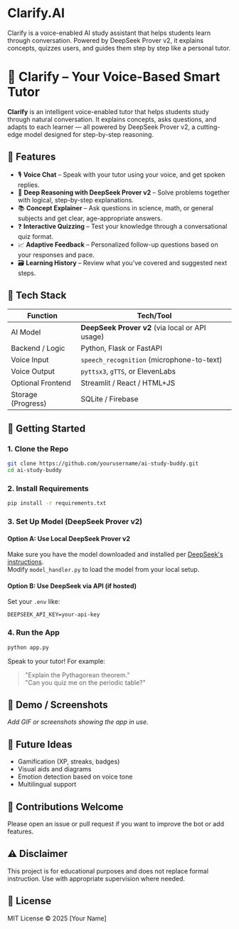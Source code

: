 # Clarify.AI
Clarify is a voice-enabled AI study assistant that helps students learn through conversation. Powered by DeepSeek Prover v2, it explains concepts, quizzes users, and guides them step by step like a personal tutor.

# 🧠 Clarify – Your Voice-Based Smart Tutor

**Clarify** is an intelligent voice-enabled tutor that helps students study through natural conversation. It explains concepts, asks questions, and adapts to each learner — all powered by DeepSeek Prover v2, a cutting-edge model designed for step-by-step reasoning.

## 🎯 Features

- 🎙️ **Voice Chat** – Speak with your tutor using your voice, and get spoken replies.
- 🧠 **Deep Reasoning with DeepSeek Prover v2** – Solve problems together with logical, step-by-step explanations.
- 📚 **Concept Explainer** – Ask questions in science, math, or general subjects and get clear, age-appropriate answers.
- ❓ **Interactive Quizzing** – Test your knowledge through a conversational quiz format.
- 📈 **Adaptive Feedback** – Personalized follow-up questions based on your responses and pace.
- 🗃️ **Learning History** – Review what you’ve covered and suggested next steps.

## 🧰 Tech Stack

| Function               | Tech/Tool                                        |
|------------------------|--------------------------------------------------|
| AI Model               | **DeepSeek Prover v2** (via local or API usage)  |
| Backend / Logic        | Python, Flask or FastAPI                         |
| Voice Input            | `speech_recognition` (microphone-to-text)        |
| Voice Output           | `pyttsx3`, `gTTS`, or ElevenLabs                 |
| Optional Frontend      | Streamlit / React / HTML+JS                      |
| Storage (Progress)     | SQLite / Firebase                                |

## 🚀 Getting Started

### 1. Clone the Repo
```bash
git clone https://github.com/yourusername/ai-study-buddy.git
cd ai-study-buddy
```

### 2. Install Requirements
```bash
pip install -r requirements.txt
```

### 3. Set Up Model (DeepSeek Prover v2)

#### Option A: Use Local DeepSeek Prover v2
Make sure you have the model downloaded and installed per [DeepSeek's instructions](https://github.com/deepseek-ai/DeepSeek-Prover).  
Modify `model_handler.py` to load the model from your local setup.

#### Option B: Use DeepSeek via API (if hosted)
Set your `.env` like:
```env
DEEPSEEK_API_KEY=your-api-key
```

### 4. Run the App
```bash
python app.py
```

Speak to your tutor! For example:
> "Explain the Pythagorean theorem."  
> "Can you quiz me on the periodic table?"

## 📸 Demo / Screenshots
_Add GIF or screenshots showing the app in use._

## 🧩 Future Ideas
- Gamification (XP, streaks, badges)
- Visual aids and diagrams
- Emotion detection based on voice tone
- Multilingual support

## 🤝 Contributions Welcome
Please open an issue or pull request if you want to improve the bot or add features.

## ⚠️ Disclaimer
This project is for educational purposes and does not replace formal instruction. Use with appropriate supervision where needed.

## 📄 License
MIT License © 2025 [Your Name]
